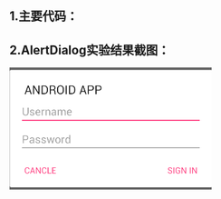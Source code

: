 1.主要代码：
---------

2.AlertDialog实验结果截图：
------------------------
<img src="https://github.com/123012015105/JAVA/blob/master/android2/AlertDialog/images/result.png">
